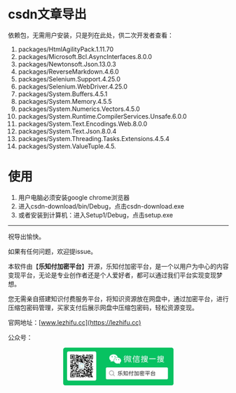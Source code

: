 # csdn文章导出

依赖包，无需用户安装，只是列在此处，供二次开发者查看：

1. packages/HtmlAgilityPack.1.11.70
2. packages/Microsoft.Bcl.AsyncInterfaces.8.0.0
3. packages/Newtonsoft.Json.13.0.3
4. packages/ReverseMarkdown.4.6.0
5. packages/Selenium.Support.4.25.0
6. packages/Selenium.WebDriver.4.25.0
7. packages/System.Buffers.4.5.1
8. packages/System.Memory.4.5.5
9. packages/System.Numerics.Vectors.4.5.0
10. packages/System.Runtime.CompilerServices.Unsafe.6.0.0
11. packages/System.Text.Encodings.Web.8.0.0
12. packages/System.Text.Json.8.0.4
13. packages/System.Threading.Tasks.Extensions.4.5.4
14. packages/System.ValueTuple.4.5.

# 使用
1. 用户电脑必须安装google chrome浏览器
2. 进入csdn-download/bin/Debug，点击csdn-download.exe
3. 或者安装到计算机：进入Setup1/Debug，点击setup.exe


---

祝导出愉快。


如果有任何问题，欢迎提issue。



本软件由【<b>乐知付加密平台</b>】开源，乐知付加密平台，是一个以用户为中心的内容变现平台，无论是专业创作者还是个人爱好者，都可以通过我们平台实现变现梦想。

您无需亲自搭建知识付费服务平台，将知识资源放在网盘中，通过加密平台，进行压缩包密码管理，买家支付后展示网盘中压缩包密码，轻松资源变现。


官网地址：[www.lezhifu.cc](https://lezhifu.cc)

公众号：
<div style="text-align: center;">  
    <img src="image.png" alt="乐知付" style="width: 50%;">  
</div>